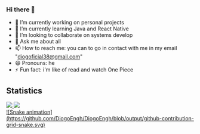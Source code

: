 ### Hi there 👋

- 🔭 I’m currently working on personal projects
- 🌱 I’m currently learning Java and React Native
- 👯 I’m looking to collaborate on systems develop
- 💬 Ask me about all
- 📫 How to reach me: you can to go in contact with me in my email "diogoficial38@gmail.com"
- 😄 Pronouns: he
- ⚡ Fun fact: i'm like of read and watch One Piece

<h2 align="left">Statistics</h2>
<div>
<a href="https://github.com/DiogoEngh">
<img height="180em" src="https://github-readme-stats.vercel.app/api/top-langs/?username=DiogoEngh&layout=compact&langs_count=7&theme=dracula"/>
<img height="180em" src="https://github-readme-stats.vercel.app/api?username=DiogoEngh&show_icons=true&theme=dracula&include_all_commits=true&count_private=true"/>
</div>
![Snake animation](https://github.com/DiogoEngh/DiogoEngh/blob/output/github-contribution-grid-snake.svg)
